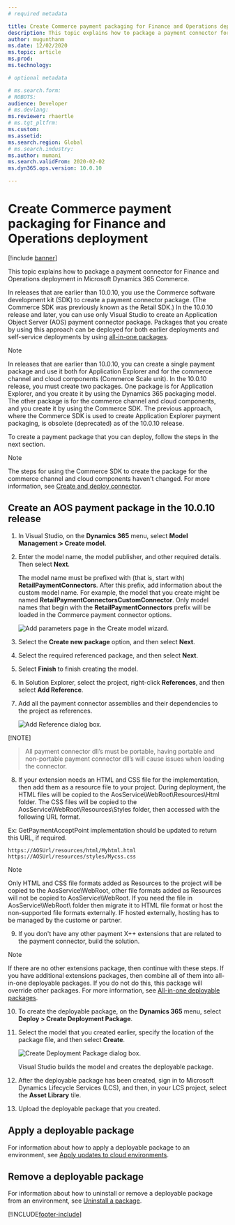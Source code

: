```yaml
---
# required metadata

title: Create Commerce payment packaging for Finance and Operations deployment
description: This topic explains how to package a payment connector for Finance and Operations deployment in Microsoft Dynamics 365 Commerce.
author: mugunthanm
ms.date: 12/02/2020
ms.topic: article
ms.prod: 
ms.technology: 

# optional metadata

# ms.search.form: 
# ROBOTS: 
audience: Developer
# ms.devlang: 
ms.reviewer: rhaertle
# ms.tgt_pltfrm: 
ms.custom:
ms.assetid:
ms.search.region: Global
# ms.search.industry: 
ms.author: mumani
ms.search.validFrom: 2020-02-02
ms.dyn365.ops.version: 10.0.10

---
```


# Create Commerce payment packaging for Finance and Operations deployment

[!include [banner](../../includes/banner.md)]

This topic explains how to package a payment connector for Finance and Operations deployment in Microsoft Dynamics 365 Commerce.

In releases that are earlier than 10.0.10, you use the Commerce software development kit (SDK) to create a payment connector package. (The Commerce SDK was previously known as the Retail SDK.) In the 10.0.10 release and later, you can use only Visual Studio to create an Application Object Server (AOS) payment connector package. Packages that you create by using this approach can be deployed for both earlier deployments and self-service deployments by using [all-in-one packages](../../fin-ops-core/dev-itpro/dev-tools/aio-deployable-packages.md).

> [!NOTE]
> In releases that are earlier than 10.0.10, you can create a single payment package and use it both for Application Explorer and for the commerce channel and cloud components (Commerce Scale unit). In the 10.0.10 release, you must create two packages. One package is for Application Explorer, and you create it by using the Dynamics 365 packaging model. The other package is for the commerce channel and cloud components, and you create it by using the Commerce SDK. The previous approach, where the Commerce SDK is used to create Application Explorer payment packaging, is obsolete (deprecated) as of the 10.0.10 release.

To create a payment package that you can deploy, follow the steps in the next section.

> [!NOTE]
> The steps for using the Commerce SDK to create the package for the commerce channel and cloud components haven't changed. For more information, see [Create and deploy connector](deploy-payment-connector.md).

## Create an AOS payment package in the 10.0.10 release

1. In Visual Studio, on the **Dynamics 365** menu, select **Model Management \> Create model**.
2. Enter the model name, the model publisher, and other required details. Then select **Next**.

    The model name must be prefixed with (that is, start with) **RetailPaymentConnectors**. After this prefix, add information about the custom model name. For example, the model that you create might be named **RetailPaymentConnectorsCustomConnector**. Only model names that begin with the **RetailPaymentConnectors** prefix will be loaded in the Commerce payment connector options.

    ![Add parameters page in the Create model wizard.](./media/CreateModel.png)

3. Select the **Create new package** option, and then select **Next**.
4. Select the required referenced package, and then select **Next**.
5. Select **Finish** to finish creating the model.
6. In Solution Explorer, select the project, right-click **References**, and then select **Add Reference**.
7. Add all the payment connector assemblies and their dependencies to the project as references.

    ![Add Reference dialog box.](./media/Reference.png)
    
[!NOTE]
> All payment connector dll’s must be portable, having portable and non-portable payment connector dll’s will cause issues when loading the connector.

8. If your extension needs an HTML and CSS file for the implementation, then add them as a resource file to your project. During deployment, the HTML files will be copied to the AosService\WebRoot\Resources\Html folder. The CSS files will be copied to the AosService\WebRoot\Resources\Styles folder, then accessed with the following URL format.

Ex: GetPaymentAcceptPoint implementation should be updated to return this URL, if required.

```
https://AOSUrl/resources/html/Myhtml.html
https://AOSUrl/resources/styles/Mycss.css
```
> [!NOTE]
> Only HTML and CSS file formats added as Resources to the project will be copied to the AosService\WebRoot\, other file formats added as Resources will not be copied to AosService\WebRoot\. If you need the file in AosService\WebRoot\ folder then migrate it to HTML file format or host the non-supported file formats externally. IF hosted externally, hosting has to be managed by the custome or partner.

9. If you don't have any other payment X++ extensions that are related to the payment connector, build the solution.

> [!NOTE]
> If there are no other extensions package, then continue with these steps. If you have additional extensions packages, then combine all of them into  all-in-one deployable packages. If you do not do this, this package will override other packages. For more information, see [All-in-one deployable packages](../../fin-ops-core/dev-itpro/dev-tools/aio-deployable-packages.md).

10. To create the deployable package, on the **Dynamics 365** menu, select **Deploy \> Create Deployment Package**.
11. Select the model that you created earlier, specify the location of the package file, and then select **Create**.


    ![Create Deployment Package dialog box.](./media/Create.png)

    Visual Studio builds the model and creates the deployable package.

12. After the deployable package has been created, sign in to Microsoft Dynamics Lifecycle Services (LCS), and then, in your LCS project, select the **Asset Library** tile.
13. Upload the deployable package that you created.

## Apply a deployable package

For information about how to apply a deployable package to an environment, see [Apply updates to cloud environments](../../fin-ops-core/dev-itpro/deployment/apply-deployable-package-system.md).

## Remove a deployable package

For information about how to uninstall or remove a deployable package from an environment, see [Uninstall a package](../../fin-ops-core/dev-itpro/deployment/uninstall-deployable-package.md).


[!INCLUDE[footer-include](../../includes/footer-banner.md)]
